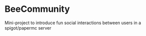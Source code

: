 # BeeCommunity
Mini-project to introduce fun social interactions between users in a spigot/papermc server
